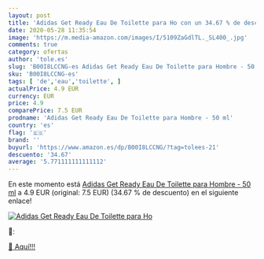 ```yaml
---
layout: post
title: 'Adidas Get Ready Eau De Toilette para Ho con un 34.67 % de descuento'
date: 2020-05-28 11:35:54
image: 'https://m.media-amazon.com/images/I/5109ZaGdlTL._SL400_.jpg'
comments: true
category: ofertas
author: 'tole.es'
slug: 'B00I8LCCNG-es Adidas Get Ready Eau De Toilette para Hombre - 50 ml'
sku: 'B00I8LCCNG-es'
tags: [ 'de','eau','toilette', ]
actualPrice: 4.9 EUR
currency: EUR
price: 4.9
comparePrice: 7.5 EUR
prodname: 'Adidas Get Ready Eau De Toilette para Hombre - 50 ml'
country: 'es'
flag: '🇪🇸'
brand: ''
buyurl: 'https://www.amazon.es/dp/B00I8LCCNG/?tag=tolees-21'
descuento: '34.67'
average: '5.771111111111112'
---
```


En este momento está [Adidas Get Ready Eau De Toilette para Hombre - 50 ml](https://www.amazon.es/dp/B00I8LCCNG/?tag=tolees-21) a 4.9 EUR (original: 7.5 EUR) (34.67 %  de descuento) en el siguiente enlace!

[![Adidas Get Ready Eau De Toilette para Ho](https://m.media-amazon.com/images/I/5109ZaGdlTL._SL400_.jpg)](https://www.amazon.es/dp/B00I8LCCNG/?tag=tolees-21)

🔎:


[🛒 Aquí!!!](https://www.amazon.es/dp/B00I8LCCNG/?tag=tolees-21)

